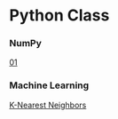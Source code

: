 # Python Class

### NumPy
[01](NumPy_01.md)


### Machine Learning
[K-Nearest Neighbors](MachineLearning_K_Nearest_Neighbors.md)
